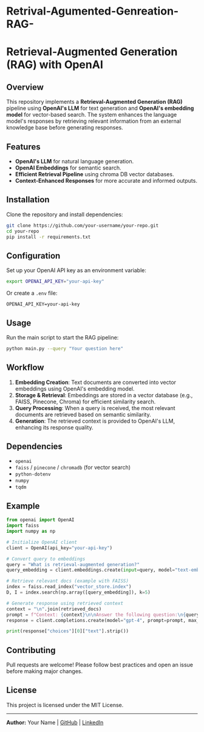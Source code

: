 # Retrival-Agumented-Genreation-RAG-

# Retrieval-Augmented Generation (RAG) with OpenAI

## Overview
This repository implements a **Retrieval-Augmented Generation (RAG)** pipeline using **OpenAI's LLM** for text generation and **OpenAI's embedding model** for vector-based search. The system enhances the language model's responses by retrieving relevant information from an external knowledge base before generating responses.

## Features
- **OpenAI's LLM** for natural language generation.
- **OpenAI Embeddings** for semantic search.
- **Efficient Retrieval Pipeline** using chroma DB vector databases.
- **Context-Enhanced Responses** for more accurate and informed outputs.

## Installation
Clone the repository and install dependencies:

```sh
git clone https://github.com/your-username/your-repo.git
cd your-repo
pip install -r requirements.txt
```

## Configuration
Set up your OpenAI API key as an environment variable:

```sh
export OPENAI_API_KEY="your-api-key"
```

Or create a `.env` file:

```
OPENAI_API_KEY=your-api-key
```

## Usage
Run the main script to start the RAG pipeline:

```sh
python main.py --query "Your question here"
```

## Workflow
1. **Embedding Creation**: Text documents are converted into vector embeddings using OpenAI's embedding model.
2. **Storage & Retrieval**: Embeddings are stored in a vector database (e.g., FAISS, Pinecone, Chroma) for efficient similarity search.
3. **Query Processing**: When a query is received, the most relevant documents are retrieved based on semantic similarity.
4. **Generation**: The retrieved context is provided to OpenAI's LLM, enhancing its response quality.

## Dependencies
- `openai`
- `faiss` / `pinecone` / `chromadb` (for vector search)
- `python-dotenv`
- `numpy`
- `tqdm`

## Example
```python
from openai import OpenAI
import faiss
import numpy as np

# Initialize OpenAI client
client = OpenAI(api_key="your-api-key")

# Convert query to embeddings
query = "What is retrieval-augmented generation?"
query_embedding = client.embeddings.create(input=query, model="text-embedding-ada-002").data

# Retrieve relevant docs (example with FAISS)
index = faiss.read_index("vector_store.index")
D, I = index.search(np.array([query_embedding]), k=5)

# Generate response using retrieved context
context = "\n".join(retrieved_docs)
prompt = f"Context: {context}\n\nAnswer the following question:\n{query}"
response = client.completions.create(model="gpt-4", prompt=prompt, max_tokens=200)

print(response["choices"][0]["text"].strip())
```

## Contributing
Pull requests are welcome! Please follow best practices and open an issue before making major changes.

## License
This project is licensed under the MIT License.

---

**Author:** Your Name | [GitHub](https://github.com/your-username) | [LinkedIn](https://linkedin.com/in/your-profile)

